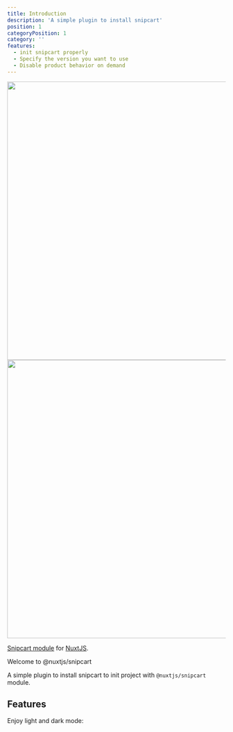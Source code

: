 ```yaml
---
title: Introduction
description: 'A simple plugin to install snipcart'
position: 1
categoryPosition: 1
category: ''
features:
  - init snipcart properly
  - Specify the version you want to use
  - Disable product behavior on demand
---
```


<img src="/preview.png" class="light-img" width="1280" height="640" alt=""/>
<img src="/preview-dark.png" class="dark-img" width="1280" height="640" alt=""/>

[Snipcart module](https://docs.snipcart.com/v3/setup/installation) for [NuxtJS](https://nuxtjs.org).

Welcome to @nuxtjs/snipcart

A simple plugin to install snipcart to init project with `@nuxtjs/snipcart` module.

## Features

<list :items="features"></list>

<p class="flex items-center">Enjoy light and dark mode:&nbsp;<app-color-switcher class="inline-flex ml-2"></app-color-switcher></p>
